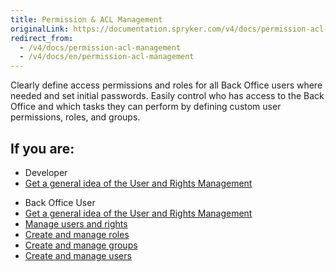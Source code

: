 ```yaml
---
title: Permission & ACL Management
originalLink: https://documentation.spryker.com/v4/docs/permission-acl-management
redirect_from:
  - /v4/docs/permission-acl-management
  - /v4/docs/en/permission-acl-management
---
```


Clearly define access permissions and roles for all Back Office users where needed and set initial passwords. Easily control who has access to the Back Office and which tasks they can perform by defining custom user permissions, roles, and groups.

## If you are:

<div class="mr-container">
    <div class="mr-list-container">
        <!-- col1 -->
        <div class="mr-col">
            <ul class="mr-list mr-list-green">
                <li class="mr-title">Developer</li>
                <li><a href="https://documentation.spryker.com/v4/docs/user-and-rights-management#acl-configuration" class="mr-link">Get a general idea of the User and Rights Management</a></li>
                <!--<li><a href="https://documentation.spryker.com/v4/docs/db-schema-zed-administration#zed-users-and-acl" class="mr-link">Learn the Zed Users and ACL database schema</a></li>-->
            </ul>
        </div>
  <!-- col2 -->
        <div class="mr-col">
            <ul class="mr-list mr-list-blue">
                <li class="mr-title"> Back Office User</li>
                  <li><a href="https://documentation.spryker.com/v4/docs/user-and-rights-management#acl-configuration" class="mr-link">Get a general idea of the User and Rights Management</a></li>
                <li><a href="https://documentation.spryker.com/v4/docs/user-and-rights-management" class="mr-link">Manage users and rights</a></li>
                <li><a href="https://documentation.spryker.com/v4/docs/managing-roles" class="mr-link">Create and manage roles</a></li>
                <li><a href="https://documentation.spryker.com/v4/docs/managing-groups" class="mr-link">Create and manage groups</a></li>
                <li><a href="https://documentation.spryker.com/v4/docs/managing-users" class="mr-link">Create and manage users</a></li>
            </ul>
        </div>
 </div>
</div>


